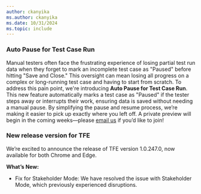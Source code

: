 ```yaml
---
author: ckanyika
ms.author: ckanyika
ms.date: 10/31/2024
ms.topic: include
---
```


### Auto Pause for Test Case Run

Manual testers often face the frustrating experience of losing partial test run data when they forget to mark an incomplete test case as "Paused" before hitting "Save and Close." This oversight can mean losing all progress on a complex or long-running test case and having to start from scratch. To address this pain point, we're introducing **Auto Pause for Test Case Run**. This new feature automatically marks a test case as "Paused" if the tester steps away or interrupts their work, ensuring data is saved without needing a manual pause. By simplifying the pause and resume process, we’re making it easier to pick up exactly where you left off. A private preview will begin in the coming weeks—please [email us](mailto:adocustomerfeedback@service.microsoft.com) if you’d like to join! 

### New release version for TFE

We’re excited to announce the release of TFE version 1.0.247.0, now available for both Chrome and Edge. 

**What’s New:**

* Fix for Stakeholder Mode: We have resolved the issue with Stakeholder Mode, which previously experienced disruptions.
